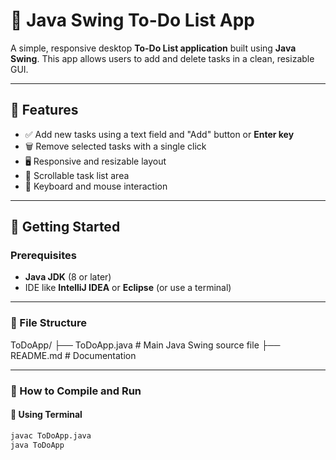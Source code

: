 # 📝 Java Swing To-Do List App

A simple, responsive desktop **To-Do List application** built using **Java Swing**. This app allows users to add and delete tasks in a clean, resizable GUI.

---

## 📌 Features

- ✅ Add new tasks using a text field and "Add" button or **Enter key**
- 🗑️ Remove selected tasks with a single click
- 🖥️ Responsive and resizable layout
- 🧭 Scrollable task list area
- 🎯 Keyboard and mouse interaction

---

## 🚀 Getting Started

### Prerequisites

- **Java JDK** (8 or later)
- IDE like **IntelliJ IDEA** or **Eclipse** (or use a terminal)

---

### 📂 File Structure

ToDoApp/
├── ToDoApp.java # Main Java Swing source file
├── README.md # Documentation


---

### 🔧 How to Compile and Run

#### 🔸 Using Terminal

```bash
javac ToDoApp.java
java ToDoApp
